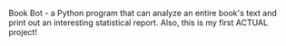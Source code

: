  Book Bot - a Python program that can analyze an entire book's text and print out an interesting statistical report.
Also, this is my first ACTUAL project!